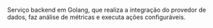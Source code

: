 Serviço backend em Golang, que realiza a integração do provedor de dados, faz análise de métricas e executa ações configuráveis.